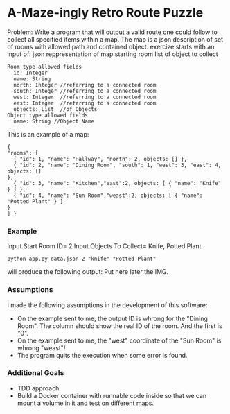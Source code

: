 # A-Maze-ingly Retro Route Puzzle #

Problem:
Write a program that will output a valid route one could follow to collect all specified items within a map. The map is a json description of set of rooms with allowed path and contained object.
exercize starts with an input of:
json reppresentation of map starting room
list of object to collect

```
Room type allowed fields
  id: Integer
  name: String
  north: Integer //referring to a connected room
  south: Integer //referring to a connected room
  west: Integer  //referring to a connected room
  east: Integer  //referring to a connected room
  objects: List  //of Objects
Object type allowed fields
  name: String //Object Name
```

This is an example of a map:
```
{
"rooms": [
  { "id": 1, "name": "Hallway", "north": 2, objects: [] },
  { "id": 2, "name": "Dining Room", "south": 1, "west": 3, "east": 4, objects: []
},
  { "id": 3, "name": "Kitchen","east":2, objects: [ { "name": "Knife" } ] },
  { "id": 4, "name": "Sun Room","weast":2, objects: [ { "name": "Potted Plant" } ]
}
] }
```

### Example ###
Input Start Room ID= 2
Input Objects To Collect= Knife, Potted Plant
```
python app.py data.json 2 "knife" "Potted Plant"
```
will produce the following output:
Put here later the IMG.

### Assumptions ###
I made the following assumptions in the development of this software:
- On the example sent to me, the output ID is whrong for the "Dining Room". The column should show the real ID of the room. And the first is "0".
- On the example sent to me, the "west" coordinate of the "Sun Room" is whrong "weast"!
- The program quits the execution when some error is found.

### Additional Goals ### 
- TDD approach.
- Build a Docker container with runnable code inside so that we can mount a volume in it and test on different maps.